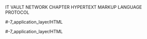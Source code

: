 IT VAULT
NETWORK CHAPTER
HYPERTEXT MARKUP LANGUAGE PROTOCOL

#-7_application_layer/HTML


#-7_application_layer/HTML
